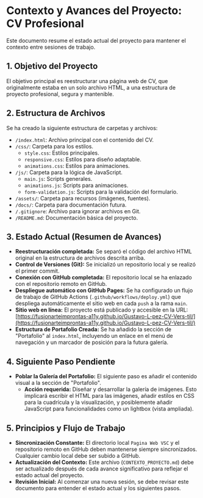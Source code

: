 # Contexto y Avances del Proyecto: CV Profesional

Este documento resume el estado actual del proyecto para mantener el contexto entre sesiones de trabajo.

## 1. Objetivo del Proyecto

El objetivo principal es reestructurar una página web de CV, que originalmente estaba en un solo archivo HTML, a una estructura de proyecto profesional, segura y mantenible.

## 2. Estructura de Archivos

Se ha creado la siguiente estructura de carpetas y archivos:

- `/index.html`: Archivo principal con el contenido del CV.
- `/css/`: Carpeta para los estilos.
  - `style.css`: Estilos principales.
  - `responsive.css`: Estilos para diseño adaptable.
  - `animations.css`: Estilos para animaciones.
- `/js/`: Carpeta para la lógica de JavaScript.
  - `main.js`: Scripts generales.
  - `animations.js`: Scripts para animaciones.
  - `form-validation.js`: Scripts para la validación del formulario.
- `/assets/`: Carpeta para recursos (imágenes, fuentes).
- `/docs/`: Carpeta para documentación futura.
- `/.gitignore`: Archivo para ignorar archivos en Git.
- `/README.md`: Documentación básica del proyecto.

## 3. Estado Actual (Resumen de Avances)

- **Reestructuración completada:** Se separó el código del archivo HTML original en la estructura de archivos descrita arriba.
- **Control de Versiones (Git):** Se inicializó un repositorio local y se realizó el primer commit.
- **Conexión con GitHub completada:** El repositorio local se ha enlazado con el repositorio remoto en GitHub.
- **Despliegue automático con GitHub Pages:** Se ha configurado un flujo de trabajo de GitHub Actions (`.github/workflows/deploy.yml`) que despliega automáticamente el sitio web en cada `push` a la rama `main`.
- **Sitio web en línea:** El proyecto está publicado y accesible en la URL: [https://fusionarteimprontas-a11y.github.io/Gustavo-L-pez-CV-Vers-til/](https://fusionarteimprontas-a11y.github.io/Gustavo-L-pez-CV-Vers-til/)
- **Estructura de Portafolio Creada:** Se ha añadido la sección de "Portafolio" al `index.html`, incluyendo un enlace en el menú de navegación y un marcador de posición para la futura galería.

## 4. Siguiente Paso Pendiente

- **Poblar la Galería del Portafolio:** El siguiente paso es añadir el contenido visual a la sección de "Portafolio".
  - **Acción requerida:** Diseñar y desarrollar la galería de imágenes. Esto implicará escribir el HTML para las imágenes, añadir estilos en CSS para la cuadrícula y la visualización, y posiblemente añadir JavaScript para funcionalidades como un lightbox (vista ampliada).

## 5. Principios y Flujo de Trabajo
- **Sincronización Constante:** El directorio local `Pagina Web VSC` y el repositorio remoto en GitHub deben mantenerse siempre sincronizados. Cualquier cambio local debe ser subido a GitHub.
- **Actualización del Contexto:** Este archivo (`CONTEXTO_PROYECTO.md`) debe ser actualizado después de cada avance significativo para reflejar el estado actual del proyecto.
- **Revisión Inicial:** Al comenzar una nueva sesión, se debe revisar este documento para entender el estado actual y los siguientes pasos.
